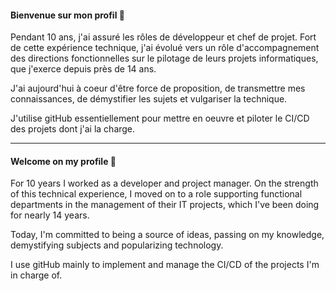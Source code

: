 #### Bienvenue sur mon profil 👋

Pendant 10 ans, j'ai assuré les rôles de développeur et chef de projet. Fort de cette expérience technique, j'ai évolué vers un rôle d'accompagnement des directions fonctionnelles sur le pilotage de leurs projets informatiques, que j'exerce depuis près de 14 ans.

J'ai aujourd'hui à coeur d'être force de proposition, de transmettre mes connaissances, de démystifier les sujets et vulgariser la technique.

J'utilise gitHub essentiellement pour mettre en oeuvre et piloter le CI/CD des projets dont j'ai la charge.

---

#### Welcome on my profile 👋

For 10 years I worked as a developer and project manager. On the strength of this technical experience, I moved on to a role supporting functional departments in the management of their IT projects, which I've been doing for nearly 14 years.

Today, I'm committed to being a source of ideas, passing on my knowledge, demystifying subjects and popularizing technology. 

I use gitHub mainly to implement and manage the CI/CD of the projects I'm in charge of.


<!--
**BenoitSLV/BenoitSLV** is a ✨ _special_ ✨ repository because its `README.md` (this file) appears on your GitHub profile.

Here are some ideas to get you started:

- 🔭 I’m currently working on ...
- 🌱 I’m currently learning ...
- 👯 I’m looking to collaborate on ...
- 🤔 I’m looking for help with ...
- 💬 Ask me about ...
- 📫 How to reach me: ...
- 😄 Pronouns: ...
- ⚡ Fun fact: ...
-->
